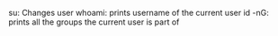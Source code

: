 su: Changes user
whoami: prints username of the current user
id -nG: prints all the groups the current user is part of
